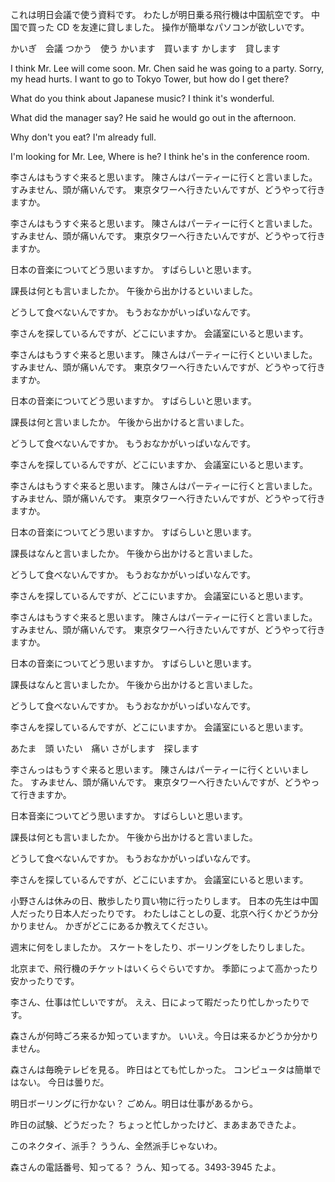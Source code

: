これは明日会議で使う資料です。
わたしが明日乗る飛行機は中国航空です。
中国で買った CD を友達に貸しました。
操作が簡単なパソコンが欲しいです。

かいぎ　会議
つかう　使う
かいます　買います
かします　貸します

I think Mr. Lee will come soon.
Mr. Chen said he was going to a party.
Sorry, my head hurts.
I want to go to Tokyo Tower, but how do I get there?

What do you think about Japanese music?
I think it's wonderful.

What did the manager say?
He said he would go out in the afternoon.

Why don't you eat?
I'm already full.

I'm looking for Mr. Lee, Where is he?
I think he's in the conference room.

李さんはもうすぐ来ると思います。
陳さんはパーティーに行くと言いました。
すみません、頭が痛いんです。
東京タワーへ行きたいんですが、どうやって行きますか。

李さんはもうすぐ来ると思います。
陳さんはパーティーに行くと言いました。
すみません、頭が痛いんです。
東京タワーへ行きたいんですが、どうやって行きますか。

日本の音楽についてどう思いますか。
すばらしいと思います。

課長は何とも言いましたか。
午後から出かけるといいました。

どうして食べないんですか。
もうおなかがいっぱいなんです。

李さんを探しているんですが、どこにいますか。
会議室にいると思います。

李さんはもうすぐ来ると思います。
陳さんはパーティーに行くといいました。
すみません、頭が痛いんです。
東京タワーへ行きたいんですが、どうやって行きますか。

日本の音楽についてどう思いますか。
すばらしいと思います。

課長は何と言いましたか。
午後から出かけると言いました。

どうして食べないんですか。
もうおなかがいっぱいなんです。

李さんを探しているんですが、どこにいますか、
会議室にいると思います。

李さんはもうすぐ来ると思います。
陳さんはパーティーに行くと言いました。
すみません、頭が痛いんです。
東京タワーへ行きたいんですが、どうやって行きますか。

日本の音楽についてどう思いますか。
すばらしいと思います。

課長はなんと言いましたか。
午後から出かけると言いました。

どうして食べないんですか。
もうおなかがいっぱいなんです。

李さんを探しているんですが、どこにいますか。
会議室にいると思います。

李さんはもうすぐ来ると思います。
陳さんはパーティーに行くと言いました。
すみません、頭が痛いんです。
東京タワーへ行きたいんですが、どうやって行きますか。

日本の音楽についてどう思いますか。
すばらしいと思います。

課長はなんと言いましたか。
午後から出かけると言いました。

どうして食べないんですか。
もうおなかがいっぱいなんです。

李さんを探しているんですが、どこにいますか。
会議室にいると思います。

あたま　頭
いたい　痛い
さがします　探します

李さんっはもうすぐ来ると思います。
陳さんはパーティーに行くといいました。
すみません、頭が痛いんです。
東京タワーへ行きたいんですが、どうやって行きますか。

日本音楽についてどう思いますか。
すばらしいと思います。

課長は何とも言いましたか。
午後から出かけると言いました。

どうして食べないんですか。
もうおなかがいっぱいなんです。

李さんを探しているんですが、どこにいますか。
会議室にいると思います。

小野さんは休みの日、散歩したり買い物に行ったりします。
日本の先生は中国人だったり日本人だったりです。
わたしはことしの夏、北京へ行くかどうか分かりません。
かぎがどこにあるか教えてください。

週末に何をしましたか。
スケートをしたり、ボーリングをしたりしました。

北京まで、飛行機のチケットはいくらぐらいですか。
季節にっよて高かったり安かったりです。

李さん、仕事は忙しいですが。
ええ、日によって暇だったり忙しかったりです。

森さんが何時ごろ来るか知っていますか。
いいえ。今日は来るかどうか分かりません。

森さんは毎晩テレビを見る。
昨日はとても忙しかった。
コンピュータは簡単ではない。
今日は曇りだ。

明日ボーリングに行かない？
ごめん。明日は仕事があるから。

昨日の試験、どうだった？
ちょっと忙しかったけど、まあまあできたよ。

このネクタイ、派手？
ううん、全然派手じゃないわ。

森さんの電話番号、知ってる？
うん、知ってる。3493-3945 たよ。
